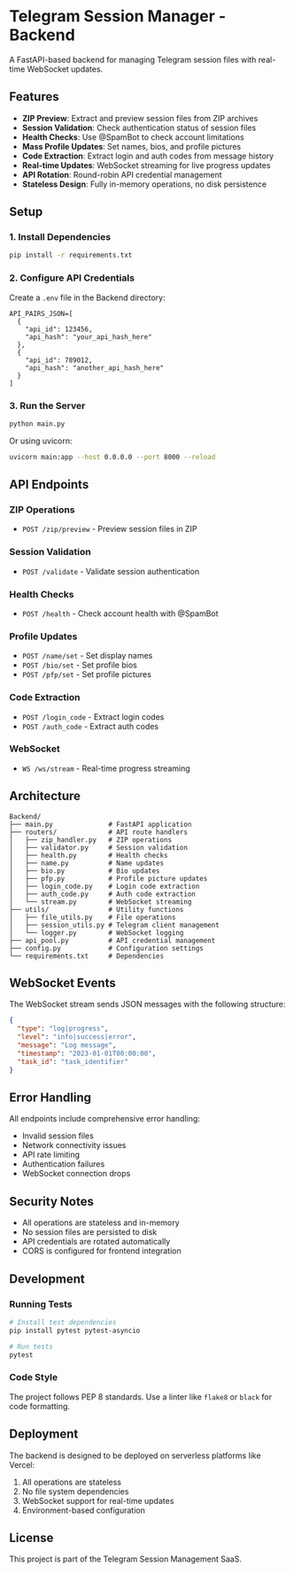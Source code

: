 # Telegram Session Manager - Backend

A FastAPI-based backend for managing Telegram session files with real-time WebSocket updates.

## Features

- **ZIP Preview**: Extract and preview session files from ZIP archives
- **Session Validation**: Check authentication status of session files
- **Health Checks**: Use @SpamBot to check account limitations
- **Mass Profile Updates**: Set names, bios, and profile pictures
- **Code Extraction**: Extract login and auth codes from message history
- **Real-time Updates**: WebSocket streaming for live progress updates
- **API Rotation**: Round-robin API credential management
- **Stateless Design**: Fully in-memory operations, no disk persistence

## Setup

### 1. Install Dependencies

```bash
pip install -r requirements.txt
```

### 2. Configure API Credentials

Create a `.env` file in the Backend directory:

```env
API_PAIRS_JSON=[
  {
    "api_id": 123456,
    "api_hash": "your_api_hash_here"
  },
  {
    "api_id": 789012,
    "api_hash": "another_api_hash_here"
  }
]
```

### 3. Run the Server

```bash
python main.py
```

Or using uvicorn:

```bash
uvicorn main:app --host 0.0.0.0 --port 8000 --reload
```

## API Endpoints

### ZIP Operations
- `POST /zip/preview` - Preview session files in ZIP

### Session Validation
- `POST /validate` - Validate session authentication

### Health Checks
- `POST /health` - Check account health with @SpamBot

### Profile Updates
- `POST /name/set` - Set display names
- `POST /bio/set` - Set profile bios
- `POST /pfp/set` - Set profile pictures

### Code Extraction
- `POST /login_code` - Extract login codes
- `POST /auth_code` - Extract auth codes

### WebSocket
- `WS /ws/stream` - Real-time progress streaming

## Architecture

```
Backend/
├── main.py              # FastAPI application
├── routers/             # API route handlers
│   ├── zip_handler.py   # ZIP operations
│   ├── validator.py     # Session validation
│   ├── health.py        # Health checks
│   ├── name.py          # Name updates
│   ├── bio.py           # Bio updates
│   ├── pfp.py           # Profile picture updates
│   ├── login_code.py    # Login code extraction
│   ├── auth_code.py     # Auth code extraction
│   └── stream.py        # WebSocket streaming
├── utils/               # Utility functions
│   ├── file_utils.py    # File operations
│   ├── session_utils.py # Telegram client management
│   └── logger.py        # WebSocket logging
├── api_pool.py          # API credential management
├── config.py            # Configuration settings
└── requirements.txt     # Dependencies
```

## WebSocket Events

The WebSocket stream sends JSON messages with the following structure:

```json
{
  "type": "log|progress",
  "level": "info|success|error",
  "message": "Log message",
  "timestamp": "2023-01-01T00:00:00",
  "task_id": "task_identifier"
}
```

## Error Handling

All endpoints include comprehensive error handling:
- Invalid session files
- Network connectivity issues
- API rate limiting
- Authentication failures
- WebSocket connection drops

## Security Notes

- All operations are stateless and in-memory
- No session files are persisted to disk
- API credentials are rotated automatically
- CORS is configured for frontend integration

## Development

### Running Tests

```bash
# Install test dependencies
pip install pytest pytest-asyncio

# Run tests
pytest
```

### Code Style

The project follows PEP 8 standards. Use a linter like `flake8` or `black` for code formatting.

## Deployment

The backend is designed to be deployed on serverless platforms like Vercel:

1. All operations are stateless
2. No file system dependencies
3. WebSocket support for real-time updates
4. Environment-based configuration

## License

This project is part of the Telegram Session Management SaaS. 